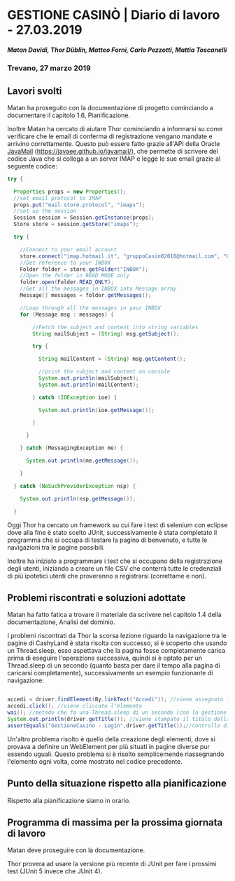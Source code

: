 # GESTIONE CASINÒ | Diario di lavoro - 27.03.2019
##### Matan Davidi, Thor Düblin, Matteo Forni, Carlo Pezzotti, Mattia Toscanelli
### Trevano, 27 marzo 2019

## Lavori svolti
Matan ha proseguito con la documentazione di progetto cominciando a documentare il capitolo 1.6, Pianificazione.

Inoltre Matan ha cercato di aiutare Thor cominciando a informarsi su come verificare che le email di conferma di registrazione vengano mandate e arrivino correttamente. Questo può essere fatto grazie all'API della Oracle [JavaMail](https://javaee.github.io/javamail/) (https://javaee.github.io/javamail/), che permette di scrivere del codice Java che si collega a un server IMAP e legge le sue email grazie al seguente codice:
```java
try {

  Properties props = new Properties();
  //set email protocol to IMAP
  props.put("mail.store.protocol", "imaps");
  //set up the session
  Session session = Session.getInstance(props);
  Store store = session.getStore("imaps");

  try {

    //Connect to your email account
    store.connect("imap.hotmail.it", "gruppoCasin02018@hotmail.com", "Grupp02018");
    //Get reference to your INBOX
    Folder folder = store.getFolder("INBOX");
    //Open the folder in READ MODE only
    folder.open(Folder.READ_ONLY);
    //Get all the messages in INBOX into Message array
    Message[] messages = folder.getMessages();

    //Loop through all the messages in your INBOX
    for (Message msg : messages) {

        //Fetch the subject and content into string variables
        String mailSubject = (String) msg.getSubject();

        try {

          String mailContent = (String) msg.getContent();

          //print the subject and content on console
          System.out.println(mailSubject);
          System.out.println(mailContent);

        } catch (IOException ioe) {

          System.out.println(ioe.getMessage());

        }

      }

    } catch (MessagingException me) {

      System.out.println(me.getMessage());

    }

  } catch (NoSuchProviderException nsp) {

    System.out.println(nsp.getMessage());

  }
```
Oggi Thor ha cercato un framework su cui fare i test di selenium con eclipse dove alla fine è stato scelto JUnit, successivamente è stata completato il programma che si occupa di testare la pagina di benvenuto, e tutte le navigazioni tra le pagine possibili.

Inoltre ha iniziato a programmare i test che si occupano della registrazione degli utenti, iniziando a creare un file CSV che conterrà tutte le credenziali di più ipotetici utenti che proveranno a registrarsi (correttame e non).

##  Problemi riscontrati e soluzioni adottate
Matan ha fatto fatica a trovare il materiale da scrivere nel capitolo 1.4 della documentazione, Analisi del dominio.

I problemi riscontrati da Thor la scorsa lezione riguardo la navigazione tra le pagine di CashyLand è stata risolta con successo, si è scoperto che usando un Thread.sleep, esso aspettava che la pagina fosse completamente carica prima di eseguire l'operazione successiva, quindi si è optato per un Thread.sleep di un secondo (quanto basta per dare il tempo alla pagina di caricarsi completamente), successivamente un esempio funzionante di navigazione:

```Java

accedi = driver.findElement(By.linkText("Accedi")); //viene assegnato l'elemento
accedi.click(); //viene cliccato l'elemento
wai(); //metodo che fa una Thread.sleep di un secondo (con la gestione dell'eccezione)
System.out.println(driver.getTitle()); //viene stampato il titolo della pagina
assertEquals("GestioneCasino - Login",driver.getTitle());//controllo di essere arrivato alla pagina correttamente confrontando il titolo corretto con quello che è presente

```

Un'altro problema risolto è quello della creazione degli elementi, dove si provava a definire un WebElement per più situati in pagine diverse pur essendo uguali. Questo problema si è risolto semplicemende riassegnando l'elemento ogni volta, come mostrato nel codice precedente.

##  Punto della situazione rispetto alla pianificazione
Rispetto alla pianificazione siamo in orario.

## Programma di massima per la prossima giornata di lavoro
Matan deve proseguire con la documentazione.

Thor provera ad usare la versione più recente di JUnit per fare i prossimi test (JUnit 5 invece che JUnit 4).
